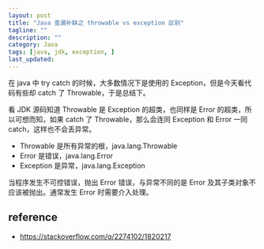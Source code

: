 ```yaml
---
layout: post
title: "Java 查漏补缺之 throwable vs exception 区别"
tagline: ""
description: ""
category: Java
tags: [java, jdk, exception, ]
last_updated:
---
```


在 java 中 try catch 的时候，大多数情况下是使用的 Exception，但是今天看代码有些却 catch 了 Throwable，于是总结下。

看 JDK 源码知道 Throwable 是 Exception 的超类，也同样是 Error 的超类，所以可想而知，如果 catch 了 Throwable，那么会连同 Exception 和 Error 一同 catch，这样也不会丢异常。

- Throwable 是所有异常的根，java.lang.Throwable
- Error 是错误，java.lang.Error
- Exception 是异常，java.lang.Exception

当程序发生不可控错误，抛出 Error 错误，与异常不同的是 Error 及其子类对象不应该被抛出。通常发生 Error 时需要介入处理。


## reference

- <https://stackoverflow.com/q/2274102/1820217>

